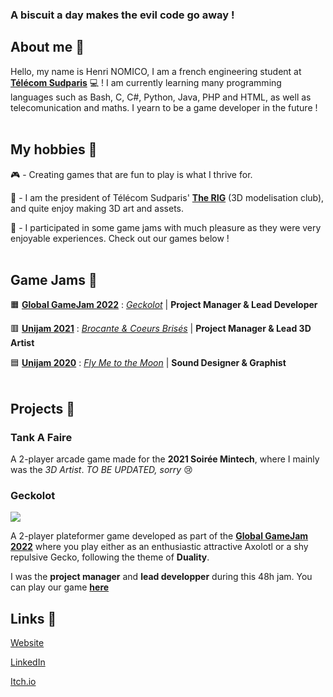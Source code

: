 ### A biscuit a day makes the evil code go away !

## About me 🍪

Hello, my name is Henri NOMICO, I am a french engineering student at <a href="https://www.telecom-sudparis.eu/">**Télécom Sudparis**</a> 💻 ! I am currently learning many programming languages such as Bash, C, C#, Python, Java, PHP and HTML, as well as telecomunication and maths. I yearn to be a game developer in the future !
<br>
<br>

## My hobbies 🍰

 🎮 - Creating games that are fun to play is what I thrive for.
 
 🧊 - I am the president of Télécom Sudparis' <a href="https://www.youtube.com/channel/UCT-08PN1bcBDCU1GrhAOTGw">**The RIG**</a> (3D modelisation club), and quite enjoy making 3D art and assets.
 
 🎲 - I participated in some game jams with much pleasure as they were very enjoyable experiences. Check out our games below !
<br>
<br>

## Game Jams 🧁

 🟧 <a href="https://globalgamejam.org/">**Global GameJam 2022**</a> : <a href="https://github.com/Hugo-Carbiener/Geckolot">*Geckolot*</a> | **Project Manager & Lead Developer**
 
 🟥 <a href="https://itch.io/jam/unijam2021">**Unijam 2021**</a> : <a href="https://biscuitprime.itch.io/brocante-coeurs-brises">*Brocante & Coeurs Brisés*</a> | **Project Manager & Lead 3D Artist**
 
 🟦 <a href="https://itch.io/jam/unijam2020">**Unijam 2020**</a> : <a href="https://senydesu.itch.io/fly-me-to-the-moon">*Fly Me to the Moon*</a> | **Sound Designer & Graphist**
<br>
<br>

## Projects 🥮

### Tank A Faire 

A 2-player arcade game made for the **2021 Soirée Mintech**, where I mainly was the *3D Artist*. 
*TO BE UPDATED, sorry* 😢

### Geckolot

<img src="![153009120-aeb54a6e-a5ba-48bc-9e63-17574a7d7fa1](https://user-images.githubusercontent.com/74375728/153621360-6e85d7a2-f78d-4035-aa1b-836277bc4494.png)
">

A 2-player plateformer game developed as part of the <a href="https://globalgamejam.org/">**Global GameJam 2022**</a> where you play either as an enthusiastic attractive Axolotl or a shy repulsive Gecko, following the theme of **Duality**.

I was the **project manager** and **lead developper** during this 48h jam. You can play our game <a href="https://mathieu-coutant.itch.io/geckolot">**here**</a>

## Links 🥞

<a href="https://biscuitprime.github.io/">Website</a>

<a href="https://www.linkedin.com/in/nomico-henri-131241202/">LinkedIn</a>

<a href="https://biscuitprime.itch.io/">Itch.io</a>

